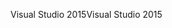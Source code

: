 <span data-ttu-id="632cd-101">Visual Studio 2015</span><span class="sxs-lookup"><span data-stu-id="632cd-101">Visual Studio 2015</span></span>